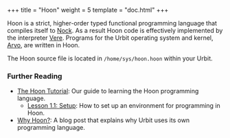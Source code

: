 +++
title = "Hoon"
weight = 5
template = "doc.html"
+++

Hoon is a strict, higher-order typed functional programming language that compiles itself to [Nock](../nock). As a result Hoon code is effectively implemented by the interpreter [Vere](../vere). Programs for the Urbit operating system and kernel, [Arvo](../arvo), are written in Hoon.

The Hoon source file is located in `/home/sys/hoon.hoon` within your Urbit.

### Further Reading

- [The Hoon Tutorial](@/docs/tutorials/hoon.md): Our guide to learning the Hoon programming language.
  - [Lesson 1.1: Setup](@/docs/tutorials/hoon/nouns.md): How to set up an environment for programming in Hoon.
- [Why Hoon?](@/blog/why-hoon.md): A blog post that explains why Urbit uses its own programming language.
